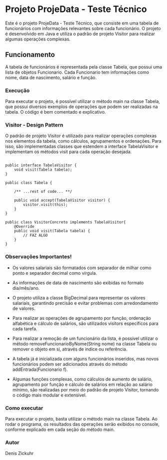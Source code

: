 # Projeto ProjeData - Teste Técnico
Este é o projeto ProjeData - Teste Técnico, que consiste em uma tabela de funcionários com informações relevantes sobre cada funcionário. O projeto é desenvolvido em Java e utiliza o padrão de projeto Visitor para realizar algumas operações complexas.

## Funcionamento
A tabela de funcionários é representada pela classe Tabela, que possui uma lista de objetos Funcionario. Cada Funcionario tem informações como nome, data de nascimento, salário e função.

### Execução
Para executar o projeto, é possível utilizar o método main na classe Tabela, que possui diversos exemplos de operações que podem ser realizadas na tabela. O código é bem comentado e explicativo.

### Visitor - Design Pattern
O padrão de projeto Visitor é utilizado para realizar operações complexas nos elementos da tabela, como cálculos, agrupamentos e ordenações. Para isso, são implementadas classes que estendem a interface TabelaVisitor e implementam os métodos visit para cada operação desejada.

```

public interface TabelaVisitor {
    void visit(Tabela tabela);
}

public class Tabela {

    /** ...rest of code... **/

    public void accept(TabelaVisitor visitor) {
        visitor.visit(this);
    }
}

public class VisitorConcreto implements TabelaVisitor{
    @Override
    public void visit(Tabela tabela) {
        // FAZ ALGO
    }
}

```

### Observações Importantes!
- Os valores salariais são formatados com separador de milhar como ponto e separador decimal como vírgula.

- As informações de data de nascimento são exibidas no formato dia/mês/ano.

- O projeto utiliza a classe BigDecimal para representar os valores salariais, garantindo precisão e evitar problemas com arredondamento de valores.

- Para realizar as operações de agrupamento por função, ordenação alfabética e cálculo de salários, são utilizados visitors específicos para cada tarefa.

- Para realizar a remoção de um funcionário da lista, é possível utilizar o método removeFuncionarioByNome(String nome) na classe Tabela ou remover o objeto em si, através de indice ou referência.

- A tabela já é inicializada com alguns funcionários inseridos, mas novos funcionários podem ser adicionados através do método addEntrada(Funcionario f).

 - Algumas funções complexas, como cálculos de aumento de salário, agrupamento por função e cálculo de salários em relação ao salário mínimo, são realizadas por meio do padrão de projeto Visitor, tornando o código mais modular e extensível.

### Como executar
Para executar o projeto, basta utilizar o método main na classe Tabela. Ao rodar o programa, os resultados das operações serão exibidos no console, conforme explicado em cada seção do método main.

### Autor
Denis Zickuhr
